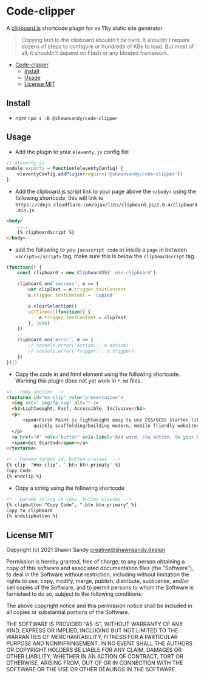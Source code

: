 # Code-clipper

A [clipboard.js](https://clipboardjs.com/) shortcode plugin for vs 11ty static site generator

> Copying text to the clipboard shouldn't be hard. It shouldn't require dozens of steps to configure or hundreds of KBs to load. But most of all, it shouldn't depend on Flash or any bloated framework.

* [Code-clipper](#code-clipper)
  + [Install](#install)
  + [Usage](#usage)
  + [License MIT](#license-mit)

## Install

* npm `npm i -D @shawnsandy/code-clipper`

## Usage

* Add the plugin to your `eleventy.js` config file

``` javascript
// eleventy.js
module.exports = function(eleventyConfig) {
    eleventyConfig.addPlugin(require('@shawnsandy/code-clipper'))
}
```

* Add the clipboard.js script link to your page above the `</body>` using the following shortcode; this will link to `https://cdnjs.cloudflare.com/ajax/libs/clipboard.js/2.0.4/clipboard.min.js`

``` html
<body>
    ....
    {% clipboardscript %}
</body>
```

* add the following to you `javascript code` or  inside a `page` in between `<script></script>` tag, make sure this is below the `clipboardscript` tag.

``` javascript
(function() {
    const clipboard = new ClipboardJS('.mix-clipboard')

    clipboard.on('success', e => {
        var clipText = e.trigger.textContent
        e.trigger.textContent = 'copied'

        e.clearSelection()
        setTimeout(function() {
            e.trigger.textContent = clipText
        }, 1000)
    })

    clipboard.on('error', e => {
        // console.error('Action:', e.action)
        // console.error('Trigger:', e.trigger)
    })
})()
```

* Copy the code in and html element using the following shortcode. Warning this plugin does not yet work in `*.md` files.

``` html
<!-- copy section -->
<textarea id="mx-clip" role="presentation">
  <img src=" img/fp.svg" alt="" />
  <h2>Lightweight, Fast, Accessible, Inclusive</h2>
  <p>
      <span>First Paint is lightweight easy to use CSS/SCSS starter library for
          quickly scaffolding/building modern, mobile friendly websites.</span>
  </p>
  <a href="#" role="button" aria-label="Add word, cta action, to your button title">
  <span>Get Started</span></a>
</textarea>

<!-- Params target id, button classes  -->
{% clip  "#mx-clip", '.btn btn-primaty' %}
Copy Code
{% endclip %}
```

* Copy a string using the following shortcode

``` html
<!-- params string to copy, button classes -->
{% clipbutton "Copy Code", ".btn btn-primary" %}
Copy to clipboard
{% endclipbutton %}
```

## License MIT

Copyright (c) 2021 Shawn Sandy creative@shawnsandy.design

Permission is hereby granted, free of charge, to any person obtaining a copy
of this software and associated documentation files (the "Software"), to deal
in the Software without restriction, including without limitation the rights
to use, copy, modify, merge, publish, distribute, sublicense, and/or sell
copies of the Software, and to permit persons to whom the Software is
furnished to do so, subject to the following conditions:

The above copyright notice and this permission notice shall be included in all
copies or substantial portions of the Software.

THE SOFTWARE IS PROVIDED "AS IS", WITHOUT WARRANTY OF ANY KIND, EXPRESS OR IMPLIED, INCLUDING BUT NOT LIMITED TO THE WARRANTIES OF MERCHANTABILITY, FITNESS FOR A PARTICULAR PURPOSE AND NONINFRINGEMENT. IN NO EVENT SHALL THE AUTHORS OR COPYRIGHT HOLDERS BE LIABLE FOR ANY CLAIM, DAMAGES OR OTHER LIABILITY, WHETHER IN AN ACTION OF CONTRACT, TORT OR OTHERWISE, ARISING FROM, OUT OF OR IN CONNECTION WITH THE SOFTWARE OR THE USE OR OTHER DEALINGS IN THE SOFTWARE.
